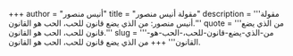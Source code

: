 +++
author = "أنيس منصور"
title = "مقولة أنيس منصور"
description = '''مقولة أنيس منصور: من الذي يضع قانون للحب، الحب هو القانون.'''
quote = '''من الذي يضع قانون للحب، الحب هو القانون.'''
slug = '''من-الذي-يضع-قانون-للحب،-الحب-هو-القانون'''
+++
من الذي يضع قانون للحب، الحب هو القانون.
